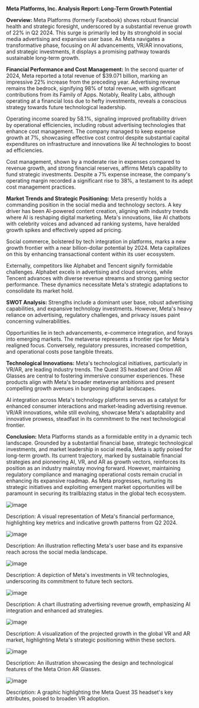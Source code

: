 **Meta Platforms, Inc. Analysis Report: Long-Term Growth Potential**

**Overview:**
Meta Platforms (formerly Facebook) shows robust financial health and strategic foresight, underscored by a substantial revenue growth of 22% in Q2 2024. This surge is primarily led by its stronghold in social media advertising and expansive user base. As Meta navigates a transformative phase, focusing on AI advancements, VR/AR innovations, and strategic investments, it displays a promising pathway towards sustainable long-term growth.

**Financial Performance and Cost Management:**
In the second quarter of 2024, Meta reported a total revenue of $39.071 billion, marking an impressive 22% increase from the preceding year. Advertising revenue remains the bedrock, signifying 98% of total revenue, with significant contributions from its Family of Apps. Notably, Reality Labs, although operating at a financial loss due to hefty investments, reveals a conscious strategy towards future technological leadership.

Operating income soared by 58.1%, signaling improved profitability driven by operational efficiencies, including robust advertising technologies that enhance cost management. The company managed to keep expense growth at 7%, showcasing effective cost control despite substantial capital expenditures on infrastructure and innovations like AI technologies to boost ad efficiencies.

Cost management, shown by a moderate rise in expenses compared to revenue growth, and strong financial reserves, affirms Meta’s capability to fund strategic investments. Despite a 7% expense increase, the company's operating margin recorded a significant rise to 38%, a testament to its adept cost management practices.

**Market Trends and Strategic Positioning:**
Meta presently holds a commanding position in the social media and technology sectors. A key driver has been AI-powered content creation, aligning with industry trends where AI is reshaping digital marketing. Meta's innovations, like AI chatbots with celebrity voices and advanced ad ranking systems, have heralded growth spikes and effectively upped ad pricing.

Social commerce, bolstered by tech integration in platforms, marks a new growth frontier with a near billion-dollar potential by 2024. Meta capitalizes on this by enhancing transactional content within its user ecosystem.

Externally, competitors like Alphabet and Tencent signify formidable challenges. Alphabet excels in advertising and cloud services, while Tencent advances with diverse revenue streams and strong gaming sector performance. These dynamics necessitate Meta's strategic adaptations to consolidate its market hold.

**SWOT Analysis:**
Strengths include a dominant user base, robust advertising capabilities, and expansive technology investments. However, Meta's heavy reliance on advertising, regulatory challenges, and privacy issues paint concerning vulnerabilities.

Opportunities lie in tech advancements, e-commerce integration, and forays into emerging markets. The metaverse represents a frontier ripe for Meta's realigned focus. Conversely, regulatory pressures, increased competition, and operational costs pose tangible threats.

**Technological Innovations:**
Meta's technological initiatives, particularly in VR/AR, are leading industry trends. The Quest 3S headset and Orion AR Glasses are central to fostering immersive consumer experiences. These products align with Meta's broader metaverse ambitions and present compelling growth avenues in burgeoning digital landscapes.

AI integration across Meta's technology platforms serves as a catalyst for enhanced consumer interactions and market-leading advertising revenue. VR/AR innovations, while still evolving, showcase Meta's adaptability and innovative prowess, steadfast in its commitment to the next technological frontier.

**Conclusion:**
Meta Platforms stands as a formidable entity in a dynamic tech landscape. Grounded by a substantial financial base, strategic technological investments, and market leadership in social media, Meta is aptly poised for long-term growth. Its current trajectory, marked by sustainable financial strategies and pioneering AI, VR, and AR as growth vectors, reinforces its position as an industry mainstay moving forward. However, maintaining regulatory compliance and managing operational costs remain crucial in enhancing its expansive roadmap. As Meta progresses, nurturing its strategic initiatives and exploiting emergent market opportunities will be paramount in securing its trailblazing status in the global tech ecosystem.

![image](meta_financial_overview.png)
  
Description: A visual representation of Meta's financial performance, highlighting key metrics and indicative growth patterns from Q2 2024.

![image](meta_user_base.png)
  
Description: An illustration reflecting Meta's user base and its expansive reach across the social media landscape.

![image](meta_vr_investment.png)
  
Description: A depiction of Meta's investments in VR technologies, underscoring its commitment to future tech sectors.

![image](meta_advertising_growth.png)
  
Description: A chart illustrating advertising revenue growth, emphasizing AI integration and enhanced ad strategies.

![image](meta_vr_ar_growth.png)
  
Description: A visualization of the projected growth in the global VR and AR market, highlighting Meta's strategic positioning within these sectors.

![image](meta_orion_glasses.png)
  
Description: An illustration showcasing the design and technological features of the Meta Orion AR Glasses.

![image](meta_quest_3s.png)
  
Description: A graphic highlighting the Meta Quest 3S headset's key attributes, poised to broaden VR adoption.